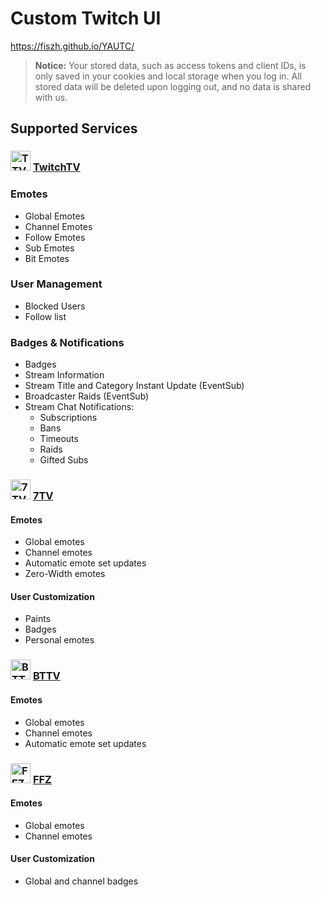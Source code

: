 # Custom Twitch UI

https://fiszh.github.io/YAUTC/

> **Notice:** Your stored data, such as access tokens and client IDs, is only saved in your cookies and local storage when you log in. All stored data will be deleted upon logging out, and no data is shared with us.

## Supported Services

### <img src="https://assets.twitch.tv/assets/favicon-32-e29e246c157142c94346.png" width="32" alt="TTV Logo" /> [TwitchTV](https://www.twitch.tv/)

### Emotes
- Global Emotes
- Channel Emotes
- Follow Emotes
- Sub Emotes
- Bit Emotes

### User Management
- Blocked Users
- Follow list

### Badges & Notifications
- Badges
- Stream Information
- Stream Title and Category Instant Update (EventSub)
- Broadcaster Raids (EventSub)
- Stream Chat Notifications:
  - Subscriptions
  - Bans
  - Timeouts
  - Raids
  - Gifted Subs

### <img src="https://7tv.app/favicon.svg" width="32" alt="7TV Logo" /> [7TV](https://7tv.app/)

#### Emotes
- Global emotes
- Channel emotes
- Automatic emote set updates
- Zero-Width emotes

#### User Customization
- Paints
- Badges
- Personal emotes

### <img src="https://betterttv.com/favicon.png" width="32" alt="BTTV Logo" /> [BTTV](https://betterttv.com/)

#### Emotes
- Global emotes
- Channel emotes
- Automatic emote set updates

### <img src="https://www.frankerfacez.com/static/images/favicon-32.png" width="32" alt="FFZ Logo" /> [FFZ](https://www.frankerfacez.com/)

#### Emotes
- Global emotes
- Channel emotes

#### User Customization
- Global and channel badges
